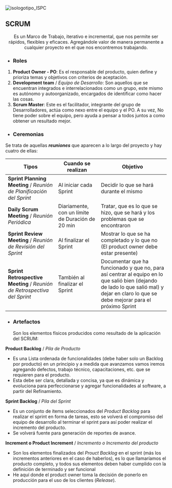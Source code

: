 ![isologotipo_ISPC](https://user-images.githubusercontent.com/95236196/176600098-ff53559d-993a-4a71-9131-1a2fd282fc89.png)

## **SCRUM**

<p align="center">Es un Marco de Trabajo, iterativo e incremental, que nos permite ser rápidos, flexibles y eficaces. Agregándole valor de manera permanente a cualquier proyecto en el que nos encontremos trabajando.<p>

* ### **Roles** ###

1. **Product Owner - PO**: Es el responsable del producto, quien define y prioriza temas y objetivos con criterios de aceptación.
2. **Development team** / *Equipo de Desarrollo*: Son aquellos que se encuentran integrados e interrelacionados como un grupo, este mismo es autónomo y autoorganizado, encargados de identificar como hacer las cosas.
3. **Scrum Master**: Este es el facilitador, integrante del grupo de Desarrolladores, actúa como nexo entre el equipo y el PO. A su vez, No tiene poder sobre el equipo, pero ayuda a pensar a todos juntos a como obtener un resultado mejor.

* ### **Ceremonias** ###

Se trata de aquellas ***reuniones*** que aparecen a lo largo del proyecto y hay cuatro de ellas:

| Tipos | Cuando se realizan | Objetivo |
| --- | --- | --- |
 **Sprint Planning Meeting** / *Reunión de Planificación del Sprint* | Al iniciar cada Sprint | Decidir lo que se hará durante el mismo |
 **Daily Scrum Meeting** / *Reunión Periódica* | Diariamente, con un límite de Duración de 20 min | Tratar, que es lo que se hizo, que se hará y los problemas que se encontraron |
 **Sprint Review Meeting** / *Reunión de Revisión del Sprint* | Al finalizar el Sprint | Mostrar lo que se ha completado y lo que no (El product owner debe estar presente)
 **Sprint Retrospective Meeting** / *Reunión de Retrospectiva del Sprint* | También al finalizar el Sprint | Documentar que ha funcionado y que no, para así centrar al equipo en lo que salió bien (dejando de lado lo que salió mal) y dejar en claro lo que se debe mejorar para el próximo Sprint |

* ### **Artefactos** ### 

    Son los elementos físicos producidos como resultado de la aplicación del SCRUM:

**Product Backlog** / *Pila de Producto* 

* Es una Lista ordenada de funcionalidades (debe haber solo un Backlog por producto) en un principio y a medida que avanzamos vamos iremos agregando defectos, trabajo técnico, capacitaciones, etc. que se requieren para el producto. 
* Esta debe ser clara, detallada y concisa, ya que es dinámica y evoluciona para perfeccionarse y agregar funcionalidades al software, a partir del Refinamiento.

**Sprint Backlog** / *Pila del Sprint*

* Es un conjunto de ítems seleccionados del *Product Backlog* para realizar el sprint en forma de tareas, esto se volverá el compromiso del equipo de desarrollo al terminar el sprint para así poder realizar el incremento del producto.
* Se volverá fuente para generación de reportes de avance.


**Increment o Product Increment** / *Incremento o Incremento del producto*

* Son los elementos finalizados del *Prouct Backlog* en el sprint (más los incrementos anteriores en el caso de haberlos), es lo que llamaríamos el producto completo, y todos sus elementos deben haber cumplido con la definición de terminado y ser funcional
* He aquí donde el product owner toma la decisión de ponerlo en producción para el uso de los clientes (*Release*).

